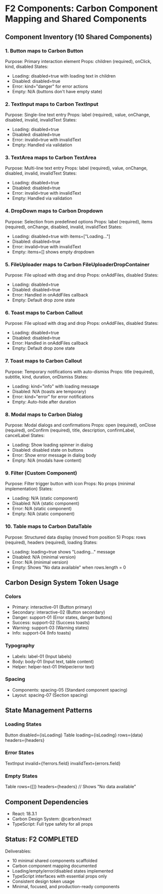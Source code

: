 # F2 Components: Carbon Component Mapping and Shared Components

## Component Inventory (10 Shared Components)

### 1. Button maps to Carbon Button
Purpose: Primary interaction element
Props: children (required), onClick, kind, disabled
States:
- Loading: disabled=true with loading text in children
- Disabled: disabled=true
- Error: kind="danger" for error actions
- Empty: N/A (buttons don't have empty state)

### 2. TextInput maps to Carbon TextInput
Purpose: Single-line text entry
Props: label (required), value, onChange, disabled, invalid, invalidText
States:
- Loading: disabled=true
- Disabled: disabled=true
- Error: invalid=true with invalidText
- Empty: Handled via validation

### 3. TextArea maps to Carbon TextArea
Purpose: Multi-line text entry
Props: label (required), value, onChange, disabled, invalid, invalidText
States:
- Loading: disabled=true
- Disabled: disabled=true
- Error: invalid=true with invalidText
- Empty: Handled via validation

### 4. DropDown maps to Carbon Dropdown
Purpose: Selection from predefined options
Props: label (required), items (required), onChange, disabled, invalid, invalidText
States:
- Loading: disabled=true with items=["Loading..."]
- Disabled: disabled=true
- Error: invalid=true with invalidText
- Empty: items=[] shows empty dropdown

### 5. FileUploader maps to Carbon FileUploaderDropContainer
Purpose: File upload with drag and drop
Props: onAddFiles, disabled
States:
- Loading: disabled=true
- Disabled: disabled=true
- Error: Handled in onAddFiles callback
- Empty: Default drop zone state

### 6. Toast maps to Carbon Callout
Purpose: File upload with drag and drop
Props: onAddFiles, disabled
States:
- Loading: disabled=true
- Disabled: disabled=true
- Error: Handled in onAddFiles callback
- Empty: Default drop zone state

### 7. Toast maps to Carbon Callout
Purpose: Temporary notifications with auto-dismiss
Props: title (required), subtitle, kind, duration, onDismiss
States:
- Loading: kind="info" with loading message
- Disabled: N/A (toasts are temporary)
- Error: kind="error" for error notifications
- Empty: Auto-hide after duration

### 8. Modal maps to Carbon Dialog
Purpose: Modal dialogs and confirmations
Props: open (required), onClose (required), onConfirm (required), title, description, confirmLabel, cancelLabel
States:
- Loading: Show loading spinner in dialog
- Disabled: disabled state on buttons
- Error: Show error message in dialog body
- Empty: N/A (modals have content)

### 9. Filter (Custom Component)
Purpose: Filter trigger button with icon
Props: No props (minimal implementation)
States:
- Loading: N/A (static component)
- Disabled: N/A (static component)
- Error: N/A (static component)
- Empty: N/A (static component)

### 10. Table maps to Carbon DataTable
Purpose: Structured data display (moved from position 5)
Props: rows (required), headers (required), loading
States:
- Loading: loading=true shows "Loading..." message
- Disabled: N/A (minimal version)
- Error: N/A (minimal version)
- Empty: Shows "No data available" when rows.length = 0

## Carbon Design System Token Usage

### Colors
- Primary: interactive-01 (Button primary)
- Secondary: interactive-02 (Button secondary)
- Danger: support-01 (Error states, danger buttons)
- Success: support-02 (Success toasts)
- Warning: support-03 (Warning states)
- Info: support-04 (Info toasts)

### Typography
- Labels: label-01 (Input labels)
- Body: body-01 (Input text, table content)
- Helper: helper-text-01 (Helper/error text)

### Spacing
- Components: spacing-05 (Standard component spacing)
- Layout: spacing-07 (Section spacing)

## State Management Patterns

### Loading States
Button disabled={isLoading}
Table loading={isLoading} rows={data} headers={headers}

### Error States
TextInput invalid={!!errors.field} invalidText={errors.field}

### Empty States
Table rows={[]} headers={headers} // Shows "No data available"

## Component Dependencies
- React: 18.3.1
- Carbon Design System: @carbon/react
- TypeScript: Full type safety for all props

## Status: F2 COMPLETED

Deliverables:
- 10 minimal shared components scaffolded
- Carbon component mapping documented
- Loading/empty/error/disabled states implemented
- TypeScript interfaces with essential props only
- Consistent design token usage
- Minimal, focused, and production-ready components